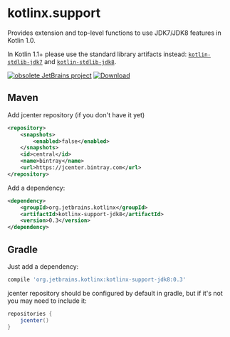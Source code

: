 # kotlinx.support
Provides extension and top-level functions to use JDK7/JDK8 features in Kotlin 1.0.

In Kotlin 1.1+ please use the standard library artifacts instead: [`kotlin-stdlib-jdk7`](https://mvnrepository.com/artifact/org.jetbrains.kotlin/kotlin-stdlib-jdk7) and [`kotlin-stdlib-jdk8`](https://mvnrepository.com/artifact/org.jetbrains.kotlin/kotlin-stdlib-jdk8).

[![obsolete JetBrains project](http://jb.gg/badges/obsolete.svg)](https://confluence.jetbrains.com/display/ALL/JetBrains+on+GitHub) [ ![Download](https://api.bintray.com/packages/kotlin/kotlinx.support/kotlinx.support/images/download.svg) ](https://bintray.com/kotlin/kotlinx.support/kotlinx.support/_latestVersion)

## Maven

Add jcenter repository (if you don't have it yet)

```xml
<repository>
    <snapshots>
        <enabled>false</enabled>
    </snapshots>
    <id>central</id>
    <name>bintray</name>
    <url>https://jcenter.bintray.com</url>
</repository>
```

Add a dependency:

```xml
<dependency>
    <groupId>org.jetbrains.kotlinx</groupId>
    <artifactId>kotlinx-support-jdk8</artifactId>
    <version>0.3</version>
</dependency>
```

## Gradle

Just add a dependency:

```groovy
compile 'org.jetbrains.kotlinx:kotlinx-support-jdk8:0.3'
```

jcenter repository should be configured by default in gradle, but if it's not you may need to include it:

```groovy
repositories {
    jcenter()
}
```

